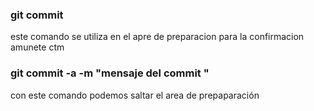 ### git commit 
este comando se utiliza en el apre de preparacion para la confirmacion 
amunete ctm


### git commit -a -m "mensaje del commit "
con este comando podemos saltar el area de prepaparación 